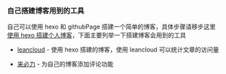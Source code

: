 ### 自己搭建博客用到的工具

自己可以使用 hexo 和 githubPage 搭建一个简单的博客，具体步骤请移步这里 [使用 hexo 搭建个人博客](https://blog.csdn.net/qq_33699981/article/details/72716951)，下面主要列举一下搭建博客会用到的工具

- [leancloud](https://leancloud.cn/dashboard/applist.html#/apps) - 使用 hexo 搭建的博客，使用 leancloud 可以统计文章的访问量

- [来必力](https://livere.com/login_form) - 为自己的博客添加评论功能